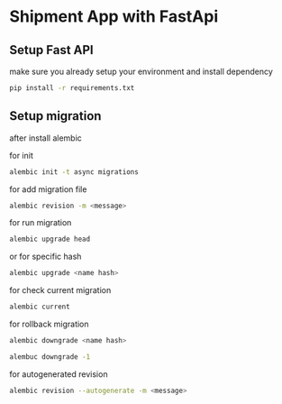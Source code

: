# Shipment App with FastApi

## Setup Fast API
make sure you already setup your environment and install dependency

```sh
pip install -r requirements.txt
```

## Setup migration
after install alembic

for init
```sh
alembic init -t async migrations
```

for add migration file
```sh
alembic revision -m <message> 
```

for run migration
```sh
alembic upgrade head
```
or for specific hash
```sh
alembic upgrade <name hash>
```

for check current migration
```sh
alembic current
```

for rollback migration
```sh
alembic downgrade <name hash>
```
```sh
alembuc downgrade -1
```

for autogenerated revision
```sh
alembic revision --autogenerate -m <message>
```